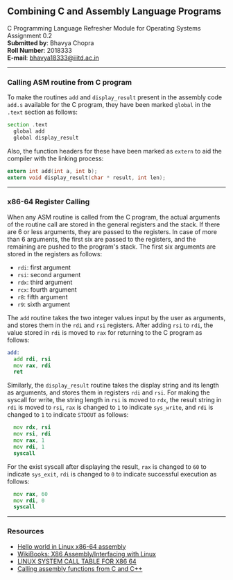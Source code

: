 ## Combining C and Assembly Language Programs
C Programming Language Refresher Module for Operating Systems
Assignment 0.2<br>
__Submitted by__: Bhavya Chopra<br>
__Roll Number__: 2018333<br>
__E-mail__: bhavya18333@iiitd.ac.in

---

### Calling ASM routine from C program

To make the routines `add` and `display_result` present in the assembly code `add.s` available for the C program, they have been marked `global` in the `.text` section as follows:
```asm
section .text
  global add
  global display_result

```
Also, the function headers for these have been marked as `extern` to aid the compiler with the linking process:
```c
extern int add(int a, int b);
extern void display_result(char * result, int len);

```
---

### x86-64 Register Calling 

When any ASM routine is called from the C program, the actual arguments of the routine call are stored in the general registers and the stack. If there are 6 or less arguments, they are passed to the registers. In case of more than 6 arguments, the first six are passed to the registers, and the remaining are pushed to the program's stack. The first six arguments are stored in the registers as follows:
- `rdi`: first argument
- `rsi`: second argument
- `rdx`: third argument
- `rcx`: fourth argument
- `r8`: fifth argument
- `r9`: sixth argument

The `add` routine takes the two integer values input by the user as arguments, and stores them in the `rdi` and `rsi` registers. After adding `rsi` to `rdi`, the value stored in `rdi` is moved to `rax` for returning to the C program as follows:
```asm
add:
  add rdi, rsi
  mov rax, rdi
  ret
```
Similarly, the `display_result` routine takes the display string and its length as arguments, and stores them in registers `rdi` and `rsi`. For making the syscall for write, the string length in `rsi` is moved to `rdx`, the result string in `rdi` is moved to `rsi`, `rax` is changed to `1` to indicate `sys_write`, and `rdi` is changed to `1` to indicate `STDOUT` as follows:
```asm
  mov rdx, rsi
  mov rsi, rdi
  mov rax, 1
  mov rdi, 1
  syscall
```
For the exist syscall after displaying the result, `rax` is changed to `60` to indicate `sys_exit`, `rdi` is changed to `0` to indicate successful execution as follows:
```asm
  mov rax, 60
  mov rdi, 0
  syscall
```
---

### Resources
 - [Hello world in Linux x86-64 assembly](https://jameshfisher.com/2018/03/10/linux-assembly-hello-world/)
 - [WikiBooks: X86 Assembly/Interfacing with Linux](https://en.wikibooks.org/wiki/X86_Assembly/Interfacing_with_Linux#syscall)
 - [LINUX SYSTEM CALL TABLE FOR X86 64](https://blog.rchapman.org/posts/Linux_System_Call_Table_for_x86_64/)
 - [Calling assembly functions from C and C++](http://www.keil.com/support/man/docs/armclang_intro/armclang_intro_lmi1470147220260.htm)
